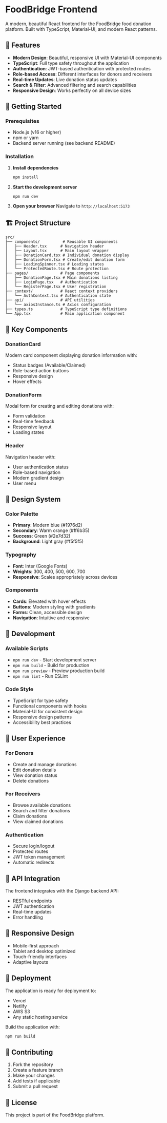 # FoodBridge Frontend

A modern, beautiful React frontend for the FoodBridge food donation platform. Built with TypeScript, Material-UI, and modern React patterns.

## 🎨 Features

- **Modern Design**: Beautiful, responsive UI with Material-UI components
- **TypeScript**: Full type safety throughout the application
- **Authentication**: JWT-based authentication with protected routes
- **Role-based Access**: Different interfaces for donors and receivers
- **Real-time Updates**: Live donation status updates
- **Search & Filter**: Advanced filtering and search capabilities
- **Responsive Design**: Works perfectly on all device sizes

## 🚀 Getting Started

### Prerequisites

- Node.js (v16 or higher)
- npm or yarn
- Backend server running (see backend README)

### Installation

1. **Install dependencies**
   ```bash
   npm install
   ```

2. **Start the development server**
   ```bash
   npm run dev
   ```

3. **Open your browser**
   Navigate to `http://localhost:5173`

## 🏗️ Project Structure

```
src/
├── components/          # Reusable UI components
│   ├── Header.tsx      # Navigation header
│   ├── Layout.tsx      # Main layout wrapper
│   ├── DonationCard.tsx # Individual donation display
│   ├── DonationForm.tsx # Create/edit donation form
│   ├── LoadingSpinner.tsx # Loading states
│   └── ProtectedRoute.tsx # Route protection
├── pages/              # Page components
│   ├── DonationPage.tsx # Main donations listing
│   ├── LoginPage.tsx   # Authentication
│   └── RegisterPage.tsx # User registration
├── context/            # React context providers
│   └── AuthContext.tsx # Authentication state
├── api/                # API utilities
│   └── axiosInstance.ts # Axios configuration
├── types.ts            # TypeScript type definitions
└── App.tsx             # Main application component
```

## 🎯 Key Components

### DonationCard
Modern card component displaying donation information with:
- Status badges (Available/Claimed)
- Role-based action buttons
- Responsive design
- Hover effects

### DonationForm
Modal form for creating and editing donations with:
- Form validation
- Real-time feedback
- Responsive layout
- Loading states

### Header
Navigation header with:
- User authentication status
- Role-based navigation
- Modern gradient design
- User menu

## 🎨 Design System

### Color Palette
- **Primary**: Modern blue (#1976d2)
- **Secondary**: Warm orange (#ff6b35)
- **Success**: Green (#2e7d32)
- **Background**: Light gray (#f5f5f5)

### Typography
- **Font**: Inter (Google Fonts)
- **Weights**: 300, 400, 500, 600, 700
- **Responsive**: Scales appropriately across devices

### Components
- **Cards**: Elevated with hover effects
- **Buttons**: Modern styling with gradients
- **Forms**: Clean, accessible design
- **Navigation**: Intuitive and responsive

## 🔧 Development

### Available Scripts

- `npm run dev` - Start development server
- `npm run build` - Build for production
- `npm run preview` - Preview production build
- `npm run lint` - Run ESLint

### Code Style

- TypeScript for type safety
- Functional components with hooks
- Material-UI for consistent design
- Responsive design patterns
- Accessibility best practices

## 🌟 User Experience

### For Donors
- Create and manage donations
- Edit donation details
- View donation status
- Delete donations

### For Receivers
- Browse available donations
- Search and filter donations
- Claim donations
- View claimed donations

### Authentication
- Secure login/logout
- Protected routes
- JWT token management
- Automatic redirects

## 🔗 API Integration

The frontend integrates with the Django backend API:
- RESTful endpoints
- JWT authentication
- Real-time updates
- Error handling

## 📱 Responsive Design

- Mobile-first approach
- Tablet and desktop optimized
- Touch-friendly interfaces
- Adaptive layouts

## 🚀 Deployment

The application is ready for deployment to:
- Vercel
- Netlify
- AWS S3
- Any static hosting service

Build the application with:
```bash
npm run build
```

## 🤝 Contributing

1. Fork the repository
2. Create a feature branch
3. Make your changes
4. Add tests if applicable
5. Submit a pull request

## 📄 License

This project is part of the FoodBridge platform.

